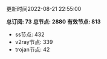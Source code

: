 更新时间2022-08-21 22:55:00

**总订阅: 73**
**总节点: 2880**
**有效节点: 813**
- ss节点: 432
- v2ray节点: 339
- trojan节点: 42
